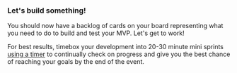 ### Let's build something!

You should now have a backlog of cards on your board representing what you need to do to build and test your MVP. Let's get to work!

For best results, timebox your development into 20-30 minute mini sprints [using a timer](https://www.google.com/#q=timer) to continually check on progress and give you the best chance of reaching your goals by the end of the event.

